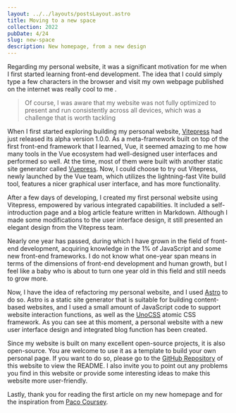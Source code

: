 ```yaml
---
layout: ../../layouts/postsLayout.astro
title: Moving to a new space
collection: 2022
pubDate: 4/24
slug: new-space
description: New homepage, from a new design
---
```

Regarding my personal website, it was a significant motivation for me when I first started learning front-end development. The idea that I could simply type a few characters in the browser and visit my own webpage published on the internet was really cool to me .

><span class='opacity-50 text-sm italic'>Of course, I was aware that my website was not fully optimized to present and run consistently across all devices, which was a challenge that is worth tackling </span>

When I first started exploring building my personal website, <a class='MdLink' target='_blank' href='https://vitepress.dev/'>Vitepress</a> had just released its alpha version 1.0.0. As a meta-framework built on top of the first front-end framework that I learned, Vue, it seemed amazing to me how many tools in the Vue ecosystem had well-designed user interfaces and performed so well. At the time, most of them were built with another static site generator called <a class='MdLink' target='_blank' href='https://vuepress.vuejs.org/'>Vuepress</a>. Now, I could choose to try out Vitepress, newly launched by the Vue team, which utilizes the lightning-fast Vite build tool, features a nicer graphical user interface, and has more functionality.

After a few days of developing, I created my first personal website using Vitepress, empowered by various integrated capabilities. It included a self-introduction page and a blog article feature written in Markdown. Although I made some modifications to the user interface design, it still presented an elegant design from the Vitepress team.

Nearly one year has passed, during which I have grown in the field of front-end development, acquiring knowledge in the 1% of JavaScript and some new front-end frameworks. I do not know what one-year span means in terms of the dimensions of front-end development and human growth, but I feel like a baby who is about to turn one year old in this field and still needs to grow more.

Now, I have the idea of refactoring my personal website, and I used <a class='MdLink' target='_blank' href='https://astro.build/'>Astro</a> to do so. Astro is a static site generator that is suitable for building content-based websites, and I used a small amount of JavaScript code to support website interaction functions, as well as the <a class='MdLink' target='_blank' href='https://unocss.dev/'>UnoCSS</a>  atomic CSS framework. As you can see at this moment, a personal website with a new user interface design and integrated blog function has been created.

Since my website is built on many excellent open-source projects, it is also open-source. You are welcome to use it as a template to build your own personal page. If you want to do so, please go to the <a class='MdLink' target='_blank' href='https://paco.me/'>GitHub Repository</a> of this website to view the README. I also invite you to point out any problems you find in this website or provide some interesting ideas to make this website more user-friendly.  

Lastly, thank you for reading the first article on my new homepage and for the inspiration from <a class='MdLink' target='_blank' href='https://paco.me/'>Paco Coursey</a>.